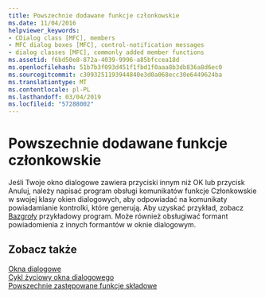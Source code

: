 ```yaml
---
title: Powszechnie dodawane funkcje członkowskie
ms.date: 11/04/2016
helpviewer_keywords:
- CDialog class [MFC], members
- MFC dialog boxes [MFC], control-notification messages
- dialog classes [MFC], commonly added member functions
ms.assetid: f6bd50e8-872a-4039-9996-a85bfccea18d
ms.openlocfilehash: 51b7b3f093d451f1fbd1f0aaa8b3db836a8d6ec0
ms.sourcegitcommit: c3093251193944840e3d0a068ecc30e6449624ba
ms.translationtype: MT
ms.contentlocale: pl-PL
ms.lasthandoff: 03/04/2019
ms.locfileid: "57288002"
---
```

# <a name="commonly-added-member-functions"></a>Powszechnie dodawane funkcje członkowskie

Jeśli Twoje okno dialogowe zawiera przyciski innym niż OK lub przycisk Anuluj, należy napisać program obsługi komunikatów funkcje Członkowskie w swojej klasy okien dialogowych, aby odpowiadać na komunikaty powiadamianie kontrolki, które generują. Aby uzyskać przykład, zobacz [Bazgroły](../visual-cpp-samples.md) przykładowy program. Może również obsługiwać formant powiadomienia z innych formantów w oknie dialogowym.

## <a name="see-also"></a>Zobacz także

[Okna dialogowe](../mfc/dialog-boxes.md)<br/>
[Cykl życiowy okna dialogowego](../mfc/life-cycle-of-a-dialog-box.md)<br/>
[Powszechnie zastępowane funkcje składowe](../mfc/commonly-overridden-member-functions.md)
